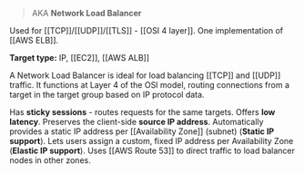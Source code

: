 > AKA **Network Load Balancer**

Used for [[TCP]]/[[UDP]]/[[TLS]] - [[OSI 4 layer]]. One implementation of [[AWS ELB]].

**Target type:** IP, [[EC2]], [[AWS ALB]]

A Network Load Balancer is ideal for load balancing [[TCP]] and [[UDP]] traffic. It functions at Layer 4 of the OSI model, routing connections from a target in the target group based on IP protocol data.

Has **sticky sessions** - routes requests for the same targets. Offers **low latency**. Preserves the client-side **source IP address**. Automatically provides a static IP address per [[Availability Zone]] (subnet) (**Static IP support**). Lets users assign a custom, fixed IP address per Availability Zone (**Elastic IP support**). Uses [[AWS Route 53]] to direct traffic to load balancer nodes in other zones.